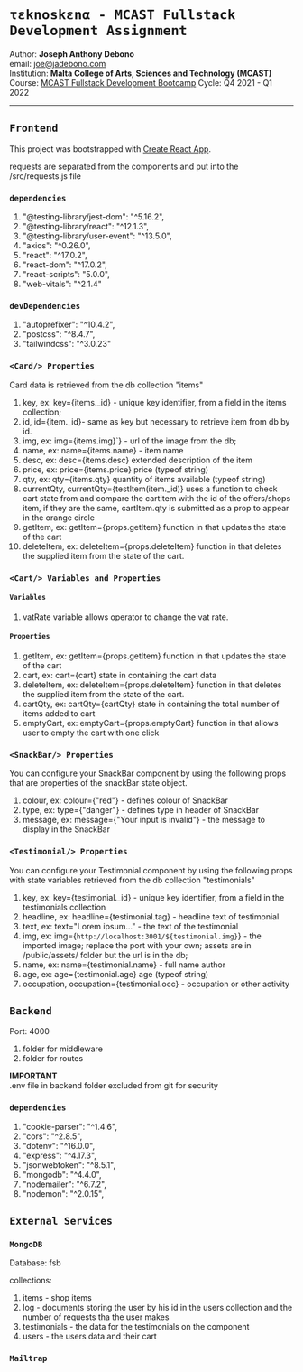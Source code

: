 # `τεknοskεnα - MCAST Fullstack Development Assignment`

Author: **Joseph Anthony Debono**  
email: [joe@jadebono.com](joe@jadebono.com)  
Institution: **Malta College of Arts, Sciences and Technology (MCAST)**  
Course: [MCAST Fullstack Development Bootcamp](https://iict.mcast.edu.mt/full-stack-development-bootcamp/)
Cycle: Q4 2021 - Q1 2022

---

## `Frontend`

This project was bootstrapped with [Create React App](https://github.com/facebook/create-react-app).

requests are separated from the components and put into the /src/requests.js file

### `dependencies`

1. "@testing-library/jest-dom": "^5.16.2",
1. "@testing-library/react": "^12.1.3",
1. "@testing-library/user-event": "^13.5.0",
1. "axios": "^0.26.0",
1. "react": "^17.0.2",
1. "react-dom": "^17.0.2",
1. "react-scripts": "5.0.0",
1. "web-vitals": "^2.1.4"

### `devDependencies`

1. "autoprefixer": "^10.4.2",
1. "postcss": "^8.4.7",
1. "tailwindcss": "^3.0.23"

### `<Card/> Properties`

Card data is retrieved from the db collection "items"

1. key, ex: key={items.\_id} - unique key identifier, from a field in the items collection;
1. id, id={item.\_id}- same as key but necessary to retrieve item from db by id.
1. img, ex: img={items.img}`} - url of the image from the db;
1. name, ex: name={items.name} - item name
1. desc, ex: desc={items.desc} extended description of the item
1. price, ex: price={items.price} price (typeof string)
1. qty, ex: qty={items.qty} quantity of items available (typeof string)
1. currentQty, currentQty={testItem(item.\_id)} uses a function to check cart state from <App/> and compare the cartItem with the id of the offers/shops item, if they are the same, cartItem.qty is submitted as a prop to appear in the orange circle
1. getItem, ex: getItem={props.getItem} function in <App/> that updates the state of the cart
1. deleteItem, ex: deleteItem={props.deleteItem} function in <App/> that deletes the supplied item from the state of the cart.

### `<Cart/> Variables and Properties`

#### `Variables`

1. vatRate variable allows operator to change the vat rate.

#### `Properties`

1. getItem, ex: getItem={props.getItem} function in <App/> that updates the state of the cart
1. cart, ex: cart={cart} state in <App/> containing the cart data
1. deleteItem, ex: deleteItem={props.deleteItem} function in <App/> that deletes the supplied item from the state of the cart.
1. cartQty, ex: cartQty={cartQty} state in <App/> containing the total number of items added to cart
1. emptyCart, ex: emptyCart={props.emptyCart} function in <App/> that allows user to empty the cart with one click

### `<SnackBar/> Properties`

You can configure your SnackBar component by using the following props that are properties of the snackBar state object.

1. colour, ex: colour={"red"} - defines colour of SnackBar
1. type, ex: type={"danger"} - defines type in header of SnackBar
1. message, ex: message={"Your input is invalid"} - the message to display in the SnackBar

### `<Testimonial/> Properties`

You can configure your Testimonial component by using the following props with state variables retrieved from the db collection "testimonials"

1. key, ex: key={testimonial.\_id} - unique key identifier, from a field in the testimonials collection
1. headline, ex: headline={testimonial.tag} - headline text of testimonial
1. text, ex: text="Lorem ipsum..." - the text of the testimonial
1. img, ex: img={`http://localhost:3001/${testimonial.img}`} - the imported image; replace the port with your own; assets are in /public/assets/ folder but the url is in the db;
1. name, ex: name={testimonial.name} - full name author
1. age, ex: age={testimonial.age} age (typeof string)
1. occupation, occupation={testimonial.occ} - occupation or other activity

## `Backend`

Port: 4000

1. folder for middleware
1. folder for routes

**IMPORTANT**  
.env file in backend folder excluded from git for security

### `dependencies`

1. "cookie-parser": "^1.4.6",
1. "cors": "^2.8.5",
1. "dotenv": "^16.0.0",
1. "express": "^4.17.3",
1. "jsonwebtoken": "^8.5.1",
1. "mongodb": "^4.4.0",
1. "nodemailer": "^6.7.2",
1. "nodemon": "^2.0.15",

## `External Services`

### `MongoDB`

Database: fsb

collections:

1. items - shop items
1. log - documents storing the user by his id in the users collection and the number of requests tha the user makes
1. testimonials - the data for the testimonials on the <Home/> component
1. users - the users data and their cart

### `Mailtrap`
